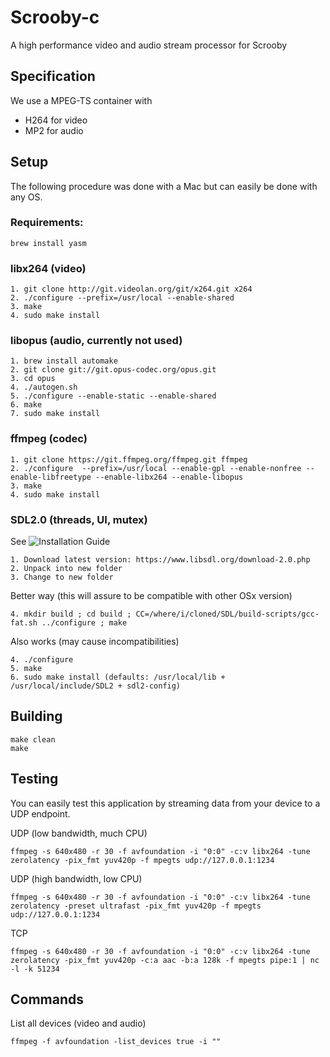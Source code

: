 # Scrooby-c

A high performance video and audio stream processor for Scrooby 

## Specification

We use a MPEG-TS container with
* H264 for video
* MP2 for audio

## Setup

The following procedure was done with a Mac but can easily be done with any OS.

### Requirements:

```
brew install yasm
```

### libx264 (video)
```
1. git clone http://git.videolan.org/git/x264.git x264
2. ./configure --prefix=/usr/local --enable-shared
3. make
4. sudo make install
```

### libopus (audio, currently not used)

```
1. brew install automake
2. git clone git://git.opus-codec.org/opus.git
3. cd opus
4. ./autogen.sh
5. ./configure --enable-static --enable-shared
6. make
7. sudo make install
```

### ffmpeg (codec)
```
1. git clone https://git.ffmpeg.org/ffmpeg.git ffmpeg
2. ./configure  --prefix=/usr/local --enable-gpl --enable-nonfree --enable-libfreetype --enable-libx264 --enable-libopus
3. make
4. sudo make install
```

### SDL2.0 (threads, UI, mutex)

See ![Installation Guide](https://wiki.libsdl.org/Installation)

```
1. Download latest version: https://www.libsdl.org/download-2.0.php
2. Unpack into new folder
3. Change to new folder
```

Better way (this will assure to be compatible with other OSx version)
```
4. mkdir build ; cd build ; CC=/where/i/cloned/SDL/build-scripts/gcc-fat.sh ../configure ; make
```

Also works (may cause incompatibilities)
```
4. ./configure
5. make
6. sudo make install (defaults: /usr/local/lib + /usr/local/include/SDL2 + sdl2-config)
```

## Building

```
make clean
make
```

## Testing

You can easily test this application by streaming data from your device to a UDP endpoint.

UDP (low bandwidth, much CPU)
```
ffmpeg -s 640x480 -r 30 -f avfoundation -i "0:0" -c:v libx264 -tune zerolatency -pix_fmt yuv420p -f mpegts udp://127.0.0.1:1234
```

UDP (high bandwidth, low CPU)
```
ffmpeg -s 640x480 -r 30 -f avfoundation -i "0:0" -c:v libx264 -tune zerolatency -preset ultrafast -pix_fmt yuv420p -f mpegts udp://127.0.0.1:1234
```

TCP
```
ffmpeg -s 640x480 -r 30 -f avfoundation -i "0:0" -c:v libx264 -tune zerolatency -pix_fmt yuv420p -c:a aac -b:a 128k -f mpegts pipe:1 | nc -l -k 51234
```

## Commands

List all devices (video and audio)
```
ffmpeg -f avfoundation -list_devices true -i ""
